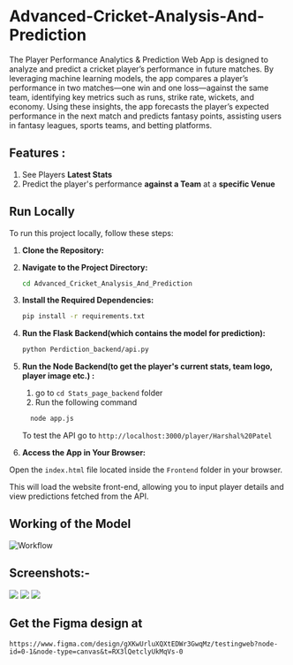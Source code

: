 # Advanced-Cricket-Analysis-And-Prediction

The Player Performance Analytics & Prediction Web App is designed to analyze and predict a cricket player’s performance in future matches. By leveraging machine learning models, the app compares a player’s performance in two matches—one win and one loss—against the same team, identifying key metrics such as runs, strike rate, wickets, and economy. Using these insights, the app forecasts the player’s expected performance in the next match and predicts fantasy points, assisting users in fantasy leagues, sports teams, and betting platforms.

## Features :
   1) See Players **Latest Stats**
   2) Predict the player's performance **against a Team** at a **specific Venue**

## Run Locally

To run this project locally, follow these steps:

1. **Clone the Repository:**

2. **Navigate to the Project Directory:**
   ```bash
   cd Advanced_Cricket_Analysis_And_Prediction
   ```
3. **Install the Required Dependencies:**
   ```bash
   pip install -r requirements.txt
   ```
4. **Run the Flask Backend(which contains the model for prediction):**
   ```bash
   python Perdiction_backend/api.py
   ```

   
5. **Run the Node Backend(to get the player's current stats, team logo, player image etc.) :**
   1) go to `cd Stats_page_backend` folder
   2) Run the following command
   ```bash
     node app.js
   ```

   To test the API go to `http://localhost:3000/player/Harshal%20Patel`
7. **Access the App in Your Browser:**

Open the `index.html` file located inside the `Frontend` folder in your browser.

This will load the website front-end, allowing you to input player details and view predictions fetched from the API.

## Working of the Model
![Workflow](https://github.com/user-attachments/assets/040c0c7a-87cb-4858-a2ee-f62b2d3fd2c8)


## Screenshots:-
<img src="https://github.com/user-attachments/assets/4f1f451e-fe26-43c2-98e7-446e42aaf28a" width=auto>
<img src="https://github.com/user-attachments/assets/3804873e-aa18-4407-8da6-c511132bd2f4" width=auto>
<img src="https://github.com/user-attachments/assets/22f6b9d7-43ba-4e78-a986-e43cea85ec19" width=auto>

## Get the Figma design at
`https://www.figma.com/design/gXKwUrluXQXtEDWr3GwqMz/testingweb?node-id=0-1&node-type=canvas&t=RX3lQetclyUkMqVs-0`

